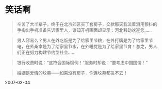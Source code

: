 # 笑话啊

> 辛苦了大半辈子，终于在北京郊区买了套房子，交款那天我流着泪用颤抖的手掏出手机准备告诉家里人，谁知开机画面却显示：河北移动欢迎您…… 

> 男人容易么？男人在外吃饭是为了给家里节粮，在外打牌是为了给家里节电，在外桑拿是为了给家里节水，在外睡觉是为了给家里节育！总之，男人们正在努力构建节约型社会…… 

> 银行收费时说：“这符合国际惯例！”服务时却说：“要考虑中国国情！” 

> 婚姻是爱情的坟墓——如果没有房子，你连坟墓都进不去！ 

2007-02-04